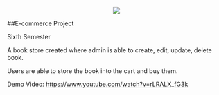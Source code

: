 <p align="center"><img src="https://laravel.com/assets/img/components/logo-laravel.svg"></p>

##E-commerce Project

Sixth Semester

A book store created where admin is able to create, edit, update, delete book.

Users are able to store the book into the cart and buy them.

Demo Video: https://www.youtube.com/watch?v=rLRALX_fG3k
